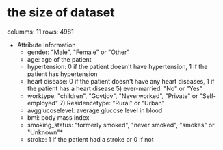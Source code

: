 # the  size of dataset

columms: 11
rows: 4981

* Attribute Information
    - gender: "Male", "Female" or "Other"
    - age: age of the patient
    - hypertension: 0 if the patient doesn't have hypertension, 1 if the patient has hypertension
    - heart disease: 0 if the patient doesn't have any heart diseases, 1 if the patient has a heart disease 5) ever-married: "No" or "Yes"
    - worktype: "children", "Govtjov", "Neverworked", "Private" or "Self-employed" 7) Residencetype: "Rural" or "Urban"
    - avgglucoselevel: average glucose level in blood
    - bmi: body mass index
    - smoking_status: "formerly smoked", "never smoked", "smokes" or "Unknown"*
    - stroke: 1 if the patient had a stroke or 0 if not
